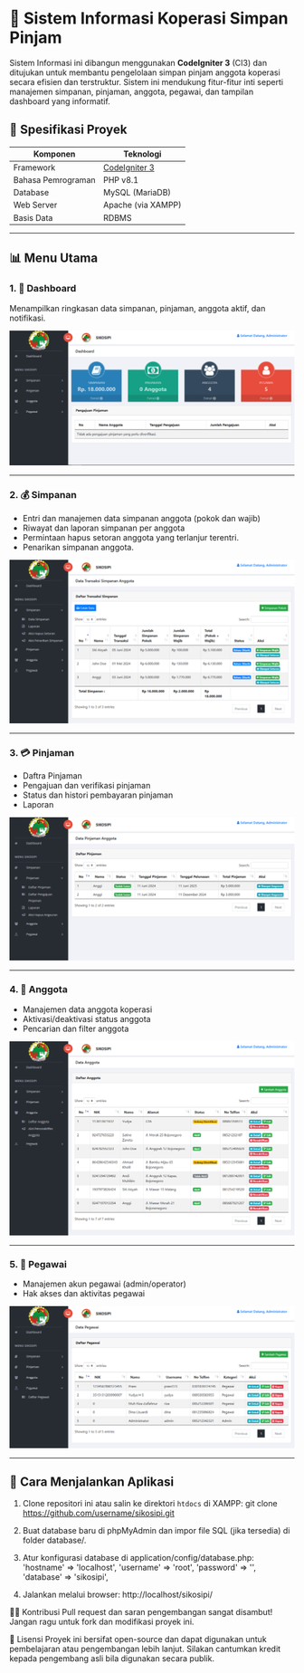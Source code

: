 # 🏦 Sistem Informasi Koperasi Simpan Pinjam

Sistem Informasi ini dibangun menggunakan **CodeIgniter 3** (CI3) dan ditujukan untuk membantu pengelolaan simpan pinjam anggota koperasi 
secara efisien dan terstruktur. Sistem ini mendukung fitur-fitur inti seperti 
manajemen simpanan, pinjaman, anggota, pegawai, dan tampilan dashboard yang informatif.

## 📌 Spesifikasi Proyek

| Komponen        | Teknologi                             |
|----------------|----------------------------------------|
| Framework      | [CodeIgniter 3](https://codeigniter.com) |
| Bahasa Pemrograman | PHP v8.1                          |
| Database       | MySQL (MariaDB)                        |
| Web Server     | Apache (via XAMPP)                     |
| Basis Data     | RDBMS                                  |

---

## 📊 Menu Utama

### 1. 📍 Dashboard
Menampilkan ringkasan data simpanan, pinjaman, anggota aktif, dan notifikasi.

![Dashboard Screenshot](screenshots/dashboard.png)

---

### 2. 💰 Simpanan
- Entri dan manajemen data simpanan anggota (pokok dan wajib)
- Riwayat dan laporan simpanan per anggota
- Permintaan hapus setoran anggota yang terlanjur terentri.
- Penarikan simpanan anggota.

![Simpanan Screenshot](screenshots/simpanan.png)

---

### 3. 💳 Pinjaman
- Daftra Pinjaman
- Pengajuan dan verifikasi pinjaman
- Status dan histori pembayaran pinjaman
- Laporan

![Pinjaman Screenshot](screenshots/pinjaman.png)

---

### 4. 👥 Anggota
- Manajemen data anggota koperasi
- Aktivasi/deaktivasi status anggota
- Pencarian dan filter anggota

![Anggota Screenshot](screenshots/anggota.png)

---

### 5. 👤 Pegawai
- Manajemen akun pegawai (admin/operator)
- Hak akses dan aktivitas pegawai

![Pegawai Screenshot](screenshots/pegawai.png)

---

## 🚀 Cara Menjalankan Aplikasi

1. Clone repositori ini atau salin ke direktori `htdocs` di XAMPP:
   git clone https://github.com/username/sikosipi.git
   
2. Buat database baru di phpMyAdmin dan impor file SQL (jika tersedia) di folder database/.

3. Atur konfigurasi database di application/config/database.php:
	'hostname' => 'localhost',
	'username' => 'root',
	'password' => '',
	'database' => 'sikosipi',
	
4. Jalankan melalui browser:
	http://localhost/sikosipi/
	

🧑‍💻 Kontribusi
Pull request dan saran pengembangan sangat disambut! Jangan ragu untuk fork dan modifikasi proyek ini.

📃 Lisensi
Proyek ini bersifat open-source dan dapat digunakan untuk pembelajaran atau pengembangan lebih lanjut. Silakan cantumkan kredit kepada pengembang asli bila digunakan secara publik.



